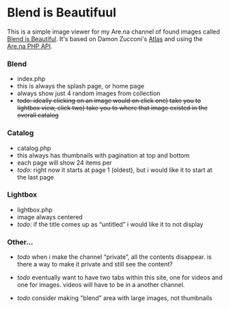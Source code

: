 # Blend is Beautifuul

This is a simple image viewer for my Are.na channel of found images called [Blend is Beautiful](https://www.are.na/laurel-schwulst/blend-is-beautiful). It's based on Damon Zucconi's [Atlas](http://atlas.damonzucconi.com) and using the [Are.na PHP API](https://github.com/arenahq/arena-php).

### Blend
+ index.php
+ this is always the splash page, or home page
+ always show just 4 random images from collection
+ <s>todo: ideally clicking on an image would on click one) take you to lightbox view, click two) take you to where that image existed in the overall catalog</s>

### Catalog
+ catalog.php
+ this always has thumbnails with pagination at top and bottom
+ each page will show 24 items per
+ *todo*: right now it starts at page 1 (oldest), but i would like it to start at the last page

### Lightbox
+ lightbox.php
+ image always centered
+ *todo*: if the title comes up as “untitled” i would like it to not display

### Other...
+ *todo* when i make the channel “private”, all the contents disappear. is there a way to make it private and still see the content?

+ *todo* eventually want to have two tabs within this site, one for videos and one for images. videos will have to be in a another channel.

+ *todo* consider making "blend" area with large images, not thumbnails